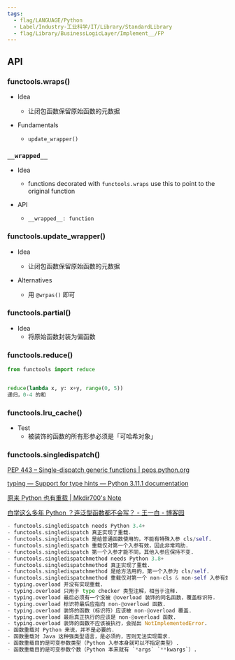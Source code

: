 ```yaml
---
tags:
  - flag/LANGUAGE/Python
  - Label/Industry-工业科学/IT/Library/StandardLibrary
  - flag/Library/BusinessLogicLayer/Implement__/FP
---
```


## API

### functools.wraps()

- Idea
    - 让闭包函数保留原始函数的元数据

- Fundamentals
    - `update_wrapper()`

### `__wrapped__`

- Idea
    - functions decorated with `functools.wraps` use this to point to the original function

- API
    - `__wrapped__: function`

### functools.update_wrapper()

- Idea
    - 让闭包函数保留原始函数的元数据

- Alternatives
    - 用 `@wrpas()` 即可


### functools.partial()

- Idea
    - 将原始函数封装为偏函数


### functools.reduce()

```python
from functools import reduce


reduce(lambda x, y: x+y, range(0, 5))
递归，0-4 的和

```

### functools.lru_cache()

- Test
    - 被装饰的函数的所有形参必须是「可哈希对象」

### functools.singledispatch()

[PEP 443 – Single-dispatch generic functions | peps.python.org](https://peps.python.org/pep-0443/)

[typing — Support for type hints — Python 3.11.1 documentation](https://docs.python.org/3/library/typing.html#typing.overload)

[原来 Python 也有重载 | Mkdir700's Note](https://www.z2blog.com/archives/68)

[白学这么多年 Python ？连泛型函数都不会写？ - 王一白 - 博客园](https://www.cnblogs.com/wongbingming/p/13798567.html)

```python
- functools.singledispatch needs Python 3.4+
- functools.singledispatch 真正实现了重载.
- functools.singledispatch 是给普通函数使用的，不能有特殊入参 cls/self.
- functools.singledispatch 重载仅对第一个入参有效，因此非常鸡肋.
- functools.singledispatch 第一个入参才能不同，其他入参应保持不变.
- functools.singledispatchmethod needs Python 3.8+
- functools.singledispatchmethod 真正实现了重载.
- functools.singledispatchmethod 是给方法用的，第一个入参为 cls/self.
- functools.singledispatchmethod 重载仅对第一个 non-cls & non-self 入参有效.
- typing.overload 并没有实现重载.
- typing.overload 只用于 type checker 类型注解，相当于注释.
- typing.overload 最后必须有一个没被 @overload 装饰的同名函数，覆盖标识符.
- typing.overload 标识符最后应指向 non-@overload 函数.
- typing.overload 装饰的函数（标识符）应该被 non-@overload 覆盖.
- typing.overload 最后真正执行的应该是 non-@overload 函数.
- typing.overload 装饰的函数不应该被执行，会抛出 NotImplementedError.
- 函数重载对 Python 来说，并不是必要的.
- 函数重载对 Java 这种强类型语言，是必须的，否则无法实现需求.
- 函数重载目的是可变参数类型（Python 入参本身就可以不指定类型）.
- 函数重载目的是可变参数个数（Python 本来就有 `*args` `**kwargs`）.

```
